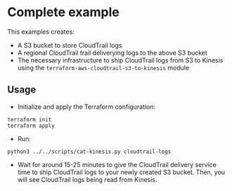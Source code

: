 # Complete example

This examples creates:
- A S3 bucket to store CloudTrail logs
- A regional CloudTrail trail deliverying logs to the above S3 bucket
- The necessary infrastructure to ship CloudTrail logs from S3 to Kinesis using the `terraform-aws-cloudtrail-s3-to-kinesis` module

## Usage 

- Initialize and apply the Terraform configuration:

```
terraform init
terraform apply
```

- Run: 

```
python3 ../../scripts/cat-kinesis.py cloudtrail-logs
```

- Wait for around 15-25 minutes to give the CloudTrail delivery service time to ship CloudTrail logs to your newly created S3 bucket. Then, you will see CloudTrail logs being read from Kinesis.